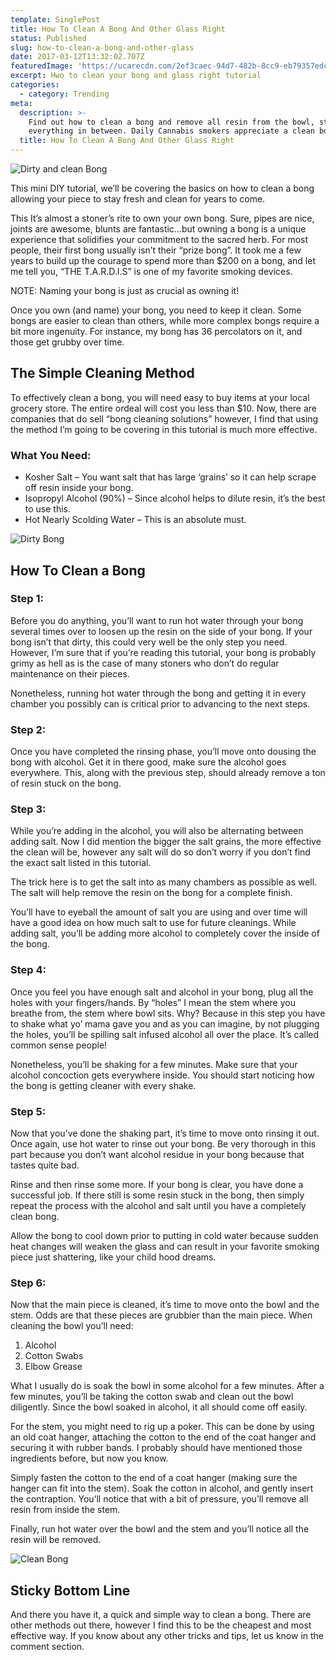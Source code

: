 ```yaml
---
template: SinglePost
title: How To Clean A Bong And Other Glass Right
status: Published
slug: how-to-clean-a-bong-and-other-glass
date: 2017-03-12T13:32:02.707Z
featuredImage: 'https://ucarecdn.com/2ef3caec-94d7-482b-8cc9-eb79357edc2b/'
excerpt: Hwo to clean your bong and glass right tutorial
categories:
  - category: Trending
meta:
  description: >-
    Find out how to clean a bong and remove all resin from the bowl, stem and
    everything in between. Daily Cannabis smokers appreciate a clean bong!
  title: How To Clean A Bong And Other Glass Right
---
```

![Dirty and clean Bong](https://ucarecdn.com/f1d0af36-1ac4-4036-9b44-e19058b8cb9e/)

This mini DIY tutorial, we’ll be covering the basics on how to clean a bong allowing your piece to stay fresh and clean for years to come.

This It’s almost a stoner’s rite to own your own bong. Sure, pipes are nice, joints are awesome, blunts are fantastic…but owning a bong is a unique experience that solidifies your commitment to the sacred herb. For most people, their first bong usually isn’t their “prize bong”. It took me a few years to build up the courage to spend more than $200 on a bong, and let me tell you, “THE T.A.R.D.I.S” is one of my favorite smoking devices.

NOTE: Naming your bong is just as crucial as owning it!

Once you own (and name) your bong, you need to keep it clean. Some bongs are easier to clean than others, while more complex bongs require a bit more ingenuity. For instance, my bong has 36 percolators on it, and those get grubby over time.

## The Simple Cleaning Method

To effectively clean a bong, you will need easy to buy items at your local grocery store. The entire ordeal will cost you less than $10. Now, there are companies that do sell “bong cleaning solutions” however, I find that using the method I’m going to be covering in this tutorial is much more effective.

### What You Need:

* Kosher Salt – You want salt that has large ‘grains’ so it can help scrape off resin inside your bong.
* Isopropyl Alcohol (90%) – Since alcohol helps to dilute resin, it’s the best to use this.
* Hot Nearly Scolding Water – This is an absolute must.

![Dirty Bong](https://ucarecdn.com/25559a3f-bd57-42c1-a3bf-31c129c6a2eb/)

## How To Clean a Bong

### Step 1:

Before you do anything, you’ll want to run hot water through your bong several times over to loosen up the resin on the side of your bong. If your bong isn’t that dirty, this could very well be the only step you need. However, I’m sure that if you’re reading this tutorial, your bong is probably grimy as hell as is the case of many stoners who don’t do regular maintenance on their pieces.

Nonetheless, running hot water through the bong and getting it in every chamber you possibly can is critical prior to advancing to the next steps.

### Step 2:

Once you have completed the rinsing phase, you’ll move onto dousing the bong with alcohol. Get it in there good, make sure the alcohol goes everywhere. This, along with the previous step, should already remove a ton of resin stuck on the bong.

### Step 3:

While you’re adding in the alcohol, you will also be alternating between adding salt. Now I did mention the bigger the salt grains, the more effective the clean will be, however any salt will do so don’t worry if you don’t find the exact salt listed in this tutorial.

The trick here is to get the salt into as many chambers as possible as well. The salt will help remove the resin on the bong for a complete finish.

You’ll have to eyeball the amount of salt you are using and over time will have a good idea on how much salt to use for future cleanings. While adding salt, you’ll be adding more alcohol to completely cover the inside of the bong.

### Step 4:

Once you feel you have enough salt and alcohol in your bong, plug all the holes with your fingers/hands. By “holes” I mean the stem where you breathe from, the stem where bowl sits. Why? Because in this step you have to shake what yo’ mama gave you and as you can imagine, by not plugging the holes, you’ll be spilling salt infused alcohol all over the place. It’s called common sense people!

Nonetheless, you’ll be shaking for a few minutes. Make sure that your alcohol concoction gets everywhere inside. You should start noticing how the bong is getting cleaner with every shake.

### Step 5:

Now that you’ve done the shaking part, it’s time to move onto rinsing it out. Once again, use hot water to rinse out your bong. Be very thorough in this part because you don’t want alcohol residue in your bong because that tastes quite bad.

Rinse and then rinse some more. If your bong is clear, you have done a successful job. If there still is some resin stuck in the bong, then simply repeat the process with the alcohol and salt until you have a completely clean bong.

Allow the bong to cool down prior to putting in cold water because sudden heat changes will weaken the glass and can result in your favorite smoking piece just shattering, like your child hood dreams.

### Step 6:

Now that the main piece is cleaned, it’s time to move onto the bowl and the stem. Odds are that these pieces are grubbier than the main piece. When cleaning the bowl you’ll need:

1. Alcohol
2. Cotton Swabs
3. Elbow Grease

What I usually do is soak the bowl in some alcohol for a few minutes. After a few minutes, you’ll be taking the cotton swab and clean out the bowl diligently. Since the bowl soaked in alcohol, it all should come off easily.

For the stem, you might need to rig up a poker. This can be done by using an old coat hanger, attaching the cotton to the end of the coat hanger and securing it with rubber bands. I probably should have mentioned those ingredients before, but now you know.

Simply fasten the cotton to the end of a coat hanger (making sure the hanger can fit into the stem). Soak the cotton in alcohol, and gently insert the contraption. You’ll notice that with a bit of pressure, you’ll remove all resin from inside the stem.

Finally, run hot water over the bowl and the stem and you’ll notice all the resin will be removed.

![Clean Bong](https://ucarecdn.com/26f5e862-03ac-4a54-a1c6-2f6468deea84/)

## Sticky Bottom Line

And there you have it, a quick and simple way to clean a bong. There are other methods out there, however I find this to be the cheapest and most effective way. If you know about any other tricks and tips, let us know in the comment section.
